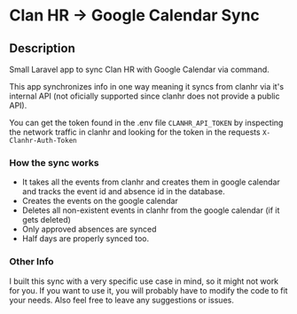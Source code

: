 # Clan HR -> Google Calendar Sync

## Description
Small Laravel app to sync Clan HR with Google Calendar via command.

This app synchronizes info in one way meaning it syncs from clanhr via it's internal API (not oficially supported since clanhr does not provide a public API).

You can get the token found in the .env file `CLANHR_API_TOKEN` by inspecting the network traffic in clanhr and looking for the token in the requests `X-Clanhr-Auth-Token`

### How the sync works
- It takes all the events from clanhr and creates them in google calendar and tracks the event id and absence id in the database.
- Creates the events on the google calendar
- Deletes all non-existent events in clanhr from the google calendar (if it gets deleted)
- Only approved absences are synced
- Half days are properly synced too.

### Other Info
I built this sync with a very specific use case in mind, so it might not work for you. If you want to use it, you will probably have to modify the code to fit your needs. Also feel free to leave any suggestions or issues.
